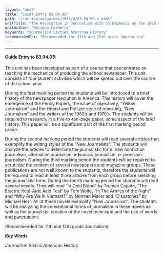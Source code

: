 ```yaml
---
layout: "unit"
title: "Guide Entry 83.04.05"
path: "/curriculum/guides/1983/4/83.04.05.x.html"
unitTitle: "The Revolution in Journalism with an Emphasis on the 1960’s and 1970’s"
unitAuthor: "Belinda Carberry"
keywords: "Journalism Sixties American History"
recommendedFor: "Recommended for 11th and 12th grade Journalism"
---
```

<body>
<hr/>
 <h4>
  Guide Entry to 83.04.05:
 </h4>
 This unit has been developed as part of a course that concentrates on teaching the mechanics of producing the school newspaper.  This unit consists of four student activities which will be spread out over the course of the school year.
 <p>
  During the first marking period the students will be introduced to a brief history of the newspaper revolution in America.  This history will cover the emergence of the Penny Papers, the issue of objectivity, “Yellow Journalism” and the Hearst and Pulitzer style of reporting, “New Journalism” and the writers of the 1960’s and 1970’s. The students will be required to research, in a five-to-ten-page paper, some aspect of the brief history.  This paper will be a significant part of the first marking period grade.
 </p>
 <p>
  During the second marking period the students will read several articles that exemplify the writing styles of the “New Journalists”. The students will analyze the articles to determine the journalistic form: new nonfiction journalism, alternative journalism, advocacy journalism, or precision journalism.  During the third marking period the students will be required to scrutinize the content of several newspapers and magazine groups.  These publications are not well known to the students, therefore the students will be required to read at least three articles from each group before selecting the journalistic form.  During the fourth marking period the students will read several novels.  They will read “In Cold Blood” by Truman Capote, “The Electric Kool-Aide Acid Test” by Tom Wolfe, “In The Armies of the Night” and “Why Are We In Vietnam?” by Norman Mailer and “Dispatches” by Michael Herr.  All of these novels exemplify “New Journalism”.  The students will be analyzing the conventional forms of journalism in these novels as well as the journalists’ creation of the novel technique and the use of words and punctuation.
 </p>
 <p>
  (Recommended for 11th and 12th grade Journalism)
 </p>
<p>
  <b>
   <i>
    Key Words
   </i>
  </b>
  <br/>
 </p>
 <p>
  <i>
   Journalism Sixties American History
  </i>
 </p>

</body>